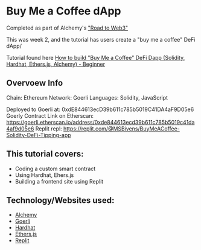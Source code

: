 # Buy Me a Coffee dApp

Completed as part of Alchemy's ["Road to Web3"](https://www.youtube.com/playlist?list=PLMj8NvODurfEYLsuiClgikZBGDfhwdcXF)

This was week 2, and the tutorial has users create a "buy me a coffee" DeFi dApp/

Tutorial found here [How to build "Buy Me a Coffee" DeFi Dapp (Solidity, Hardhat, Ethers.js, Alchemy) - Beginner](https://www.youtube.com/watch?v=cxxKdJk55Lk)

## Overvoew Info
Chain: Ethereum
Network: Goerli
Languages: Solidity, JavaScript

Deployed to Goerli at: 0xdE844613ecD39b611c785b5019C41DA4aF9D05e6
Goerly Contract Link on Etherscan: https://goerli.etherscan.io/address/0xde844613ecd39b611c785b5019c41da4af9d05e6
Replit repl: https://replit.com/@MSBivens/BuyMeACoffee-Solidity-DeFi-Tipping-app 

## This tutorial covers:
- Coding a custom smart contract
- Using Hardhat, Ehers.js
- Building  a frontend site using Replit

## Technology/Websites used:
- [Alchemy](https://www.alchemy.com/)
- [Goerli](https://goerli.net/)
- [Hardhat](https://hardhat.org/)
- [Ethers.js](https://docs.ethers.io/v5/)
- [Replit](https://replit.com/)